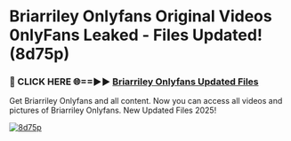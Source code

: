 # Briarriley Onlyfans Original Videos 0nlyFans Leaked - Files Updated! (8d75p)

<h3>🔴 CLICK HERE 🌐==►► <a href="https://tinyurl.com/ehrbuxhb" rel="nofollow">Briarriley Onlyfans Updated Files</a></h3>

Get Briarriley Onlyfans and all content. Now you can access all videos and pictures of Briarriley Onlyfans. New Updated Files 2025!

[![8d75p](https://i.imgur.com/lVYEuWS.gif)](https://tinyurl.com/ehrbuxhb)
